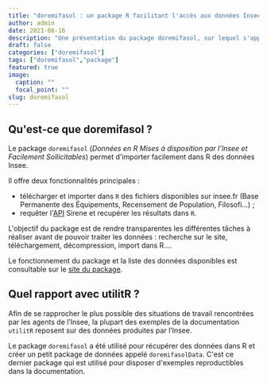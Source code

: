 ```yaml
---
title: "doremifasol : un package R facilitant l'accès aux données Insee"
author: admin
date: 2021-06-16
description: "Une présentation du package doremifasol, sur lequel s'appuie la documentation utilitR"
draft: false
categories: ["doremifasol"]
tags: ["doremifasol","package"]
featured: true
image:
  caption: ""
  focal_point: ""
slug: doremifasol
---
```


## Qu'est-ce que doremifasol ?

Le package `doremifasol` (_Données en R Mises à disposition par l’Insee et Facilement Sollicitables_) permet d'importer facilement dans R des données Insee.

Il offre deux fonctionnalités principales :

* télécharger et importer dans `R` des fichiers disponibles sur insee.fr (Base Permanente des Équipements, Recensement de Population, Filosofi...) ;
* requêter l'[API](https://api.insee.fr/catalogue) Sirene et recupérer les résultats dans `R`.

L'objectif du package est de rendre transparentes les différentes tâches à réaliser avant de pouvoir traiter les données : recherche sur le site, téléchargement, décompression, import dans R....

Le fonctionnement du package et la liste des données disponibles est consultable sur le [site du package](https://inseefrlab.github.io/doremifasol).

## Quel rapport avec utilitR ?

Afin de se rapprocher le plus possible des situations de travail rencontrées par les agents de l’Insee, la plupart des exemples de la documentation `utilitR` reposent sur des données produites par l’Insee.

Le package `doremifasol` a été utilisé pour récupérer des données dans R et créer un petit package de données appelé `doremifasolData`. C'est ce dernier package qui est utilisé pour disposer d'exemples reproductibles dans la documentation.
